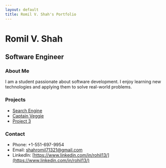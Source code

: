 ```yaml
---
layout: default
title: Romil V. Shah's Portfolio
---
```


# Romil V. Shah
## Software Engineer

### About Me
I am a student passionate about software development. I enjoy learning new technologies and applying them to solve real-world problems.

### Projects
- [Search Engine](https://github.com/Rohil1321/CS-600-Stevens/tree/main/Project/SearchEngine_CS600)
- [Captain Veggie](https://github.com/Rohil1321/AAI_551_Project)
- [Project 3](link-to-project3)

### Contact
- Phone: +1-551-697-9954
- Email: [shahromil71321@gmail.com](mailto:shahromil71321@gmail.com)
- LinkedIn: [https://www.linkedin.com/in/rohil13/](https://www.linkedin.com/in/rohil13/)
